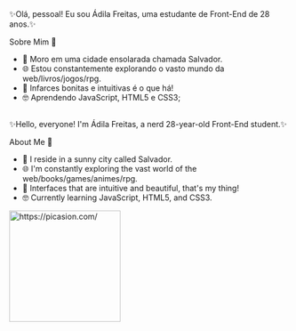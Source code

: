 ## 
✨Olá, pessoal! Eu sou Ádila Freitas, uma estudante de Front-End de 28 anos.✨

Sobre Mim 🚀

- 🌆 Moro em uma cidade ensolarada chamada Salvador.
- 🌐 Estou constantemente explorando o vasto mundo da web/livros/jogos/rpg.
- 🎨 Infarces bonitas e intuitivas é o que há!
- 🤓 Aprendendo JavaScript, HTML5 e CSS3;
  
##
✨Hello, everyone! I'm Ádila Freitas, a nerd 28-year-old Front-End student.✨

About Me 🚀
- 🌆 I reside in a sunny city called Salvador.
- 🌐 I'm constantly exploring the vast world of the web/books/games/animes/rpg.
- 🎨 Interfaces that are intuitive and beautiful, that's my thing!
- 🤓 Currently learning JavaScript, HTML5, and CSS3.

<div align:'right'> 
<a href="https://picasion.com/"><img src="https://i.picasion.com/pic92/27ef0d57bd65435ba7b60b803e33e4bf.gif" width="200" height="200" border="0" alt="https://picasion.com/" /></a><a href="https://picasion.com/"></a>
</div>
  <!---
adilamarcelefreitas/adilamarcelefreitas is a ✨ special ✨ repository because its `README.md` (this file) appears on your GitHub profile.
You can click the Preview link to take a look at your changes.
--->
